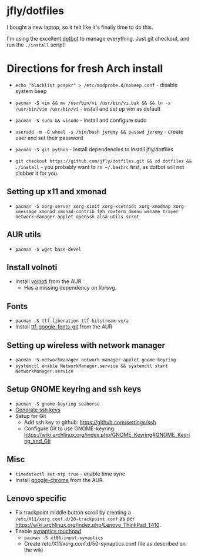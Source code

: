 jfly/dotfiles
=============

I bought a new laptop, so it felt like it's finally time to do this.

I'm using the excellent [dotbot](https://github.com/anishathalye/dotbot) to
manage everything. Just git checkout, and run the `./install` script!

# Directions for fresh Arch install

- `echo "blacklist pcspkr" > /etc/modprobe.d/nobeep.conf` - disable system beep
- `pacman -S vim && mv /usr/bin/vi /usr/bin/vi.bak && && ln -s /usr/bin/vim /usr/bin/vi` - install and set up vim as default

- `pacman -S sudo && visudo` - install and configure sudo
- `useradd -m -G wheel -s /bin/bash jeremy && passwd jeremy` - create user and set their password

- `pacman -S git python` - install dependencies to install jfly/dotfiles
- `git checkout https://github.com/jfly/dotfiles.git && cd dotfiles && ./install` - you probably want to `rm ~/.bashrc` first, as dotbot will not clobber it for you.


## Setting up x11 and xmonad
- `pacman -S xorg-server xorg-xinit xorg-xsetroot xorg-xmodmap xorg-xmessage xmonad xmonad-contrib feh roxterm dmenu wmname trayer network-manager-applet openssh alsa-utils scrot`

## AUR utils
- `pacman -S wget base-devel`

## Install volnoti
- Install [volnoti](https://aur.archlinux.org/packages/volnoti) from the AUR
    - Has a missing dependency on librsvg.

## Fonts
- `pacman -S ttf-liberation ttf-bitstream-vera`
- Install [ttf-google-fonts-git](https://aur.archlinux.org/packages/ttf-google-fonts-git/) from the AUR

## Setting up wireless with network manager
- `pacman -S networkmanager network-manager-applet gnome-keyring`
- `systemctl enable NetworkManager.service && systemctl start NetworkManager.service`

## Setup GNOME keyring and ssh keys
- `pacman -S gnome-keyring seahorse`
- [Generate ssh keys](https://help.github.com/articles/generating-ssh-keys/)
- Setup for Git
    - Add ssh key to github: https://github.com/settings/ssh
    - Configure Git to use GNOME-keyring: https://wiki.archlinux.org/index.php/GNOME_Keyring#GNOME_Keyring_and_Git

## Misc
- `timedatectl set-ntp true` - enable time sync
- Install [google-chrome](https://aur.archlinux.org/packages/go/google-chrome/google-chrome.tar.gz) from the AUR.

## Lenovo specific
- Fix trackpoint middle button scroll by creating a `/etc/X11/xorg.conf.d/20-trackpoint.conf` as per https://wiki.archlinux.org/index.php/Lenovo_ThinkPad_T410.
- Enable [synaptics touchpad](https://wiki.archlinux.org/index.php/Touchpad_Synaptics)
    - `pacman -S xf86-input-synaptics`
    - Create /etc/X11/xorg.conf.d/50-synaptics.conf file as described on the wiki
